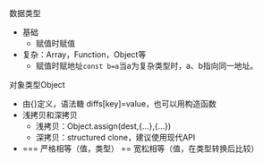 数据类型
- 基础
	- 赋值时赋值
- 复杂：Array，Function，Object等
	- 赋值时赋地址`const b=a`当a为复杂类型时，a、b指向同一地址。

对象类型Object
- 由{}定义，语法糖 diffs[key]=value，也可以用构造函数
- 浅拷贝和深拷贝
	- 浅拷贝：Object.assign(dest,{...},{...})
	- 深拷贝：structured clone，建议使用现代API
- === 严格相等（值，类型） == 宽松相等（值，在类型转换后比较）

